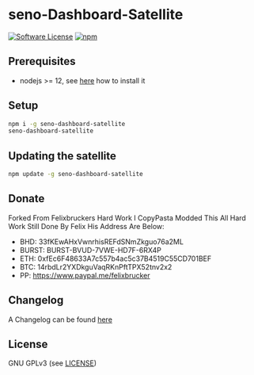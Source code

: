 seno-Dashboard-Satellite
======

[![Software License](https://img.shields.io/badge/license-GPL--3.0-brightgreen.svg?style=flat-square)](LICENSE)
[![npm](https://img.shields.io/npm/v/seno-dashboard-satellite.svg?style=flat-square)](https://registry.npmjs.org/seno-dashboard-satellite)

## Prerequisites

- nodejs >= 12, see [here](https://docs.foxypool.io/general/installing-nodejs/) how to install it

## Setup

```bash
npm i -g seno-dashboard-satellite
seno-dashboard-satellite
```

## Updating the satellite

```bash
npm update -g seno-dashboard-satellite
```

## Donate

Forked From Felixbruckers Hard Work I CopyPasta Modded This All Hard Work Still Done By Felix His Address Are Below:
- BHD: 33fKEwAHxVwnrhisREFdSNmZkguo76a2ML
- BURST: BURST-BVUD-7VWE-HD7F-6RX4P
- ETH: 0xfEc6F48633A7c557b4ac5c37B4519C55CD701BEF
- BTC: 14rbdLr2YXDkguVaqRKnPftTPX52tnv2x2
- PP: https://www.paypal.me/felixbrucker

## Changelog

A Changelog can be found [here](https://github.com/MinerGreggy/seno-dashboard-satellite/blob/master/CHANGELOG.md)

## License

GNU GPLv3 (see [LICENSE](https://github.com/MinerGreggy/seno-dashboard-satellite/blob/master/LICENSE))

